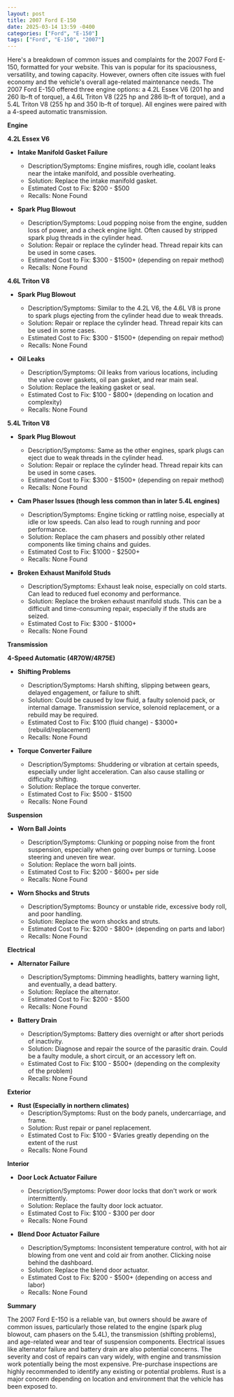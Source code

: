 ```yaml
---
layout: post
title: 2007 Ford E-150
date: 2025-03-14 13:59 -0400
categories: ["Ford", "E-150"]
tags: ["Ford", "E-150", "2007"]
---
```

Here's a breakdown of common issues and complaints for the 2007 Ford E-150, formatted for your website. This van is popular for its spaciousness, versatility, and towing capacity. However, owners often cite issues with fuel economy and the vehicle's overall age-related maintenance needs. The 2007 Ford E-150 offered three engine options: a 4.2L Essex V6 (201 hp and 260 lb-ft of torque), a 4.6L Triton V8 (225 hp and 286 lb-ft of torque), and a 5.4L Triton V8 (255 hp and 350 lb-ft of torque). All engines were paired with a 4-speed automatic transmission.

**Engine**

**4.2L Essex V6**

*   **Intake Manifold Gasket Failure**
    *   Description/Symptoms: Engine misfires, rough idle, coolant leaks near the intake manifold, and possible overheating.
    *   Solution: Replace the intake manifold gasket.
    *   Estimated Cost to Fix: $200 - $500
    *   Recalls: None Found

*   **Spark Plug Blowout**
    *   Description/Symptoms: Loud popping noise from the engine, sudden loss of power, and a check engine light. Often caused by stripped spark plug threads in the cylinder head.
    *   Solution: Repair or replace the cylinder head. Thread repair kits can be used in some cases.
    *   Estimated Cost to Fix: $300 - $1500+ (depending on repair method)
    *   Recalls: None Found

**4.6L Triton V8**

*   **Spark Plug Blowout**
    *   Description/Symptoms: Similar to the 4.2L V6, the 4.6L V8 is prone to spark plugs ejecting from the cylinder head due to weak threads.
    *   Solution: Repair or replace the cylinder head. Thread repair kits can be used in some cases.
    *   Estimated Cost to Fix: $300 - $1500+ (depending on repair method)
    *   Recalls: None Found

*   **Oil Leaks**
    *   Description/Symptoms: Oil leaks from various locations, including the valve cover gaskets, oil pan gasket, and rear main seal.
    *   Solution: Replace the leaking gasket or seal.
    *   Estimated Cost to Fix: $100 - $800+ (depending on location and complexity)
    *   Recalls: None Found

**5.4L Triton V8**

*   **Spark Plug Blowout**
    *   Description/Symptoms: Same as the other engines, spark plugs can eject due to weak threads in the cylinder head.
    *   Solution: Repair or replace the cylinder head. Thread repair kits can be used in some cases.
    *   Estimated Cost to Fix: $300 - $1500+ (depending on repair method)
    *   Recalls: None Found

*   **Cam Phaser Issues (though less common than in later 5.4L engines)**
    *   Description/Symptoms: Engine ticking or rattling noise, especially at idle or low speeds. Can also lead to rough running and poor performance.
    *   Solution: Replace the cam phasers and possibly other related components like timing chains and guides.
    *   Estimated Cost to Fix: $1000 - $2500+
    *   Recalls: None Found

*   **Broken Exhaust Manifold Studs**
    *   Description/Symptoms: Exhaust leak noise, especially on cold starts. Can lead to reduced fuel economy and performance.
    *   Solution: Replace the broken exhaust manifold studs. This can be a difficult and time-consuming repair, especially if the studs are seized.
    *   Estimated Cost to Fix: $300 - $1000+
    *   Recalls: None Found

**Transmission**

**4-Speed Automatic (4R70W/4R75E)**

*   **Shifting Problems**
    *   Description/Symptoms: Harsh shifting, slipping between gears, delayed engagement, or failure to shift.
    *   Solution: Could be caused by low fluid, a faulty solenoid pack, or internal damage. Transmission service, solenoid replacement, or a rebuild may be required.
    *   Estimated Cost to Fix: $100 (fluid change) - $3000+ (rebuild/replacement)
    *   Recalls: None Found

*   **Torque Converter Failure**
    *   Description/Symptoms: Shuddering or vibration at certain speeds, especially under light acceleration. Can also cause stalling or difficulty shifting.
    *   Solution: Replace the torque converter.
    *   Estimated Cost to Fix: $500 - $1500
    *   Recalls: None Found

**Suspension**

*   **Worn Ball Joints**
    *   Description/Symptoms: Clunking or popping noise from the front suspension, especially when going over bumps or turning. Loose steering and uneven tire wear.
    *   Solution: Replace the worn ball joints.
    *   Estimated Cost to Fix: $200 - $600+ per side
    *   Recalls: None Found

*   **Worn Shocks and Struts**
    *   Description/Symptoms: Bouncy or unstable ride, excessive body roll, and poor handling.
    *   Solution: Replace the worn shocks and struts.
    *   Estimated Cost to Fix: $200 - $800+ (depending on parts and labor)
    *   Recalls: None Found

**Electrical**

*   **Alternator Failure**
    *   Description/Symptoms: Dimming headlights, battery warning light, and eventually, a dead battery.
    *   Solution: Replace the alternator.
    *   Estimated Cost to Fix: $200 - $500
    *   Recalls: None Found

*   **Battery Drain**
    *   Description/Symptoms: Battery dies overnight or after short periods of inactivity.
    *   Solution: Diagnose and repair the source of the parasitic drain. Could be a faulty module, a short circuit, or an accessory left on.
    *   Estimated Cost to Fix: $100 - $500+ (depending on the complexity of the problem)
    *   Recalls: None Found

**Exterior**

*   **Rust (Especially in northern climates)**
    *   Description/Symptoms: Rust on the body panels, undercarriage, and frame.
    *   Solution: Rust repair or panel replacement.
    *   Estimated Cost to Fix: $100 - $Varies greatly depending on the extent of the rust
    *   Recalls: None Found

**Interior**

*   **Door Lock Actuator Failure**
    *   Description/Symptoms: Power door locks that don't work or work intermittently.
    *   Solution: Replace the faulty door lock actuator.
    *   Estimated Cost to Fix: $100 - $300 per door
    *   Recalls: None Found

*   **Blend Door Actuator Failure**
    *   Description/Symptoms: Inconsistent temperature control, with hot air blowing from one vent and cold air from another. Clicking noise behind the dashboard.
    *   Solution: Replace the blend door actuator.
    *   Estimated Cost to Fix: $200 - $500+ (depending on access and labor)
    *   Recalls: None Found

**Summary**

The 2007 Ford E-150 is a reliable van, but owners should be aware of common issues, particularly those related to the engine (spark plug blowout, cam phasers on the 5.4L), the transmission (shifting problems), and age-related wear and tear of suspension components. Electrical issues like alternator failure and battery drain are also potential concerns. The severity and cost of repairs can vary widely, with engine and transmission work potentially being the most expensive. Pre-purchase inspections are highly recommended to identify any existing or potential problems. Rust is a major concern depending on location and environment that the vehicle has been exposed to.


